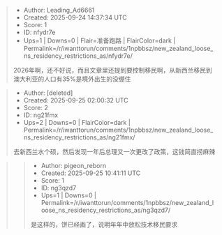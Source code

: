 > - Author: Leading_Ad6661
> - Created: 2025-09-24 14:37:34 UTC
> - Score: 1
> - ID: nfydr7e
> - Ups=1 | Downs=0 | Flair=准备跑路 | FlairColor=dark | Permalink=/r/iwanttorun/comments/1npbbsz/new_zealand_loose_ns_residency_restrictions_as/nfydr7e/
>
> 2026年啊，还不好说，而且文章里还提到要控制移民啊，从新西兰移民到澳大利亚的人口有35%是境外出生的没绷住

> - Author: [deleted]
> - Created: 2025-09-25 02:00:32 UTC
> - Score: 2
> - ID: ng21fmx
> - Ups=2 | Downs=0 | FlairColor=dark | Permalink=/r/iwanttorun/comments/1npbbsz/new_zealand_loose_ns_residency_restrictions_as/ng21fmx/
>
> 去新西兰水个硕，然后发现一年后总理又一次更改了政策，这钱简直捞麻辣

>> - Author: pigeon_reborn
>> - Created: 2025-09-25 10:41:11 UTC
>> - Score: 1
>> - ID: ng3qzd7
>> - Ups=1 | Downs=0 | Permalink=/r/iwanttorun/comments/1npbbsz/new_zealand_loose_ns_residency_restrictions_as/ng3qzd7/
>>
>> 是这样的，饼已经画了，说明年年中放松技术移民要求
